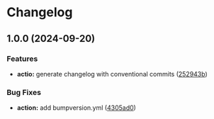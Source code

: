 # Changelog

## 1.0.0 (2024-09-20)


### Features

* **actio:** generate changelog with conventional commits ([252943b](https://github.com/clap-esp/clap_ai_RAG/commit/252943b0623a412afe418631c7fc7bf6657d825b))


### Bug Fixes

* **action:** add bumpversion.yml ([4305ad0](https://github.com/clap-esp/clap_ai_RAG/commit/4305ad0510a2a128645eab284d58b96fda000039))

